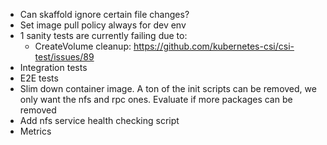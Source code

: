 * Can skaffold ignore certain file changes?
* Set image pull policy always for dev env
* 1 sanity tests are currently failing due to:
  * CreateVolume cleanup: https://github.com/kubernetes-csi/csi-test/issues/89
* Integration tests
* E2E tests
* Slim down container image. A ton of the init scripts can be removed, we
  only want the nfs and rpc ones. Evaluate if more packages can be removed
* Add nfs service health checking script
* Metrics
